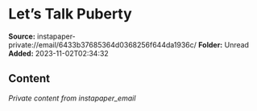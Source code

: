 # Let’s Talk Puberty

**Source:** instapaper-private://email/6433b37685364d0368256f644da1936c/
**Folder:** Unread
**Added:** 2023-11-02T02:34:32




## Content
*Private content from instapaper_email*
